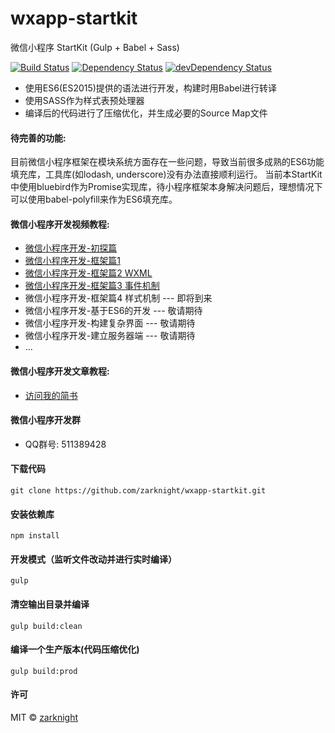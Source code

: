 # wxapp-startkit
微信小程序 StartKit (Gulp + Babel + Sass)

[![Build Status](https://travis-ci.org/zarknight/wxapp-startkit.svg?branch=master)](https://travis-ci.org/zarknight/wxapp-startkit)
[![Dependency Status](https://david-dm.org/zarknight/wxapp-startkit.svg)](https://david-dm.org/zarknight/wxapp-startkit)
[![devDependency Status](https://david-dm.org/zarknight/wxapp-startkit/dev-status.svg)](https://david-dm.org/zarknight/wxapp-startkit#info=devDependencies)

* 使用ES6(ES2015)提供的语法进行开发，构建时用Babel进行转译
* 使用SASS作为样式表预处理器
* 编译后的代码进行了压缩优化，并生成必要的Source Map文件

#### 待完善的功能:
目前微信小程序框架在模块系统方面存在一些问题，导致当前很多成熟的ES6功能填充库，工具库(如lodash, underscore)没有办法直接顺利运行。
当前本StartKit中使用bluebird作为Promise实现库，待小程序框架本身解决问题后，理想情况下可以使用babel-polyfill来作为ES6填充库。

#### 微信小程序开发视频教程:
* [微信小程序开发-初探篇](http://v.youku.com/v_show/id_XMTc2ODA0Nzc4OA==.html)
* [微信小程序开发-框架篇1](http://v.youku.com/v_show/id_XMTc3NDQ2MjQ3Mg==.html)
* [微信小程序开发-框架篇2 WXML](http://v.youku.com/v_show/id_XMTc3NzE3Mjk4MA==.html)
* [微信小程序开发-框架篇3 事件机制](http://v.youku.com/v_show/id_XMTc4MzY4Njk5Ng==.html)
* 微信小程序开发-框架篇4 样式机制 --- 即将到来
* 微信小程序开发-基于ES6的开发 --- 敬请期待
* 微信小程序开发-构建复杂界面 --- 敬请期待
* 微信小程序开发-建立服务器端 --- 敬请期待
* ...

#### 微信小程序开发文章教程:
* [访问我的简书](http://www.jianshu.com/users/d0dea96b2432)

#### 微信小程序开发群
* QQ群号: 511389428

#### 下载代码
    git clone https://github.com/zarknight/wxapp-startkit.git
    
#### 安装依赖库
    npm install

#### 开发模式（监听文件改动并进行实时编译）
    gulp

#### 清空输出目录并编译
    gulp build:clean
    
#### 编译一个生产版本(代码压缩优化)
    gulp build:prod

#### 许可

MIT &copy; [zarknight](http://github.com/zarknight)
